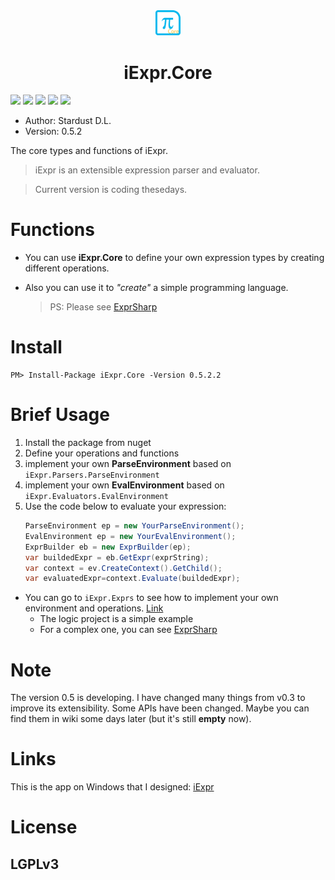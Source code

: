 <div align="center">
    <img src="./resources/images/core.png" width = "8%"/>
    <h1>iExpr.Core</h1>
</div>

![](https://img.shields.io/badge/framework-.netstandard2.0-blue.svg)
![](https://img.shields.io/badge/build-passing-brightgreen.svg)
![](https://img.shields.io/badge/alpha-v0.5.2.7-blue.svg)
[![](https://img.shields.io/badge/nuget-v0.5.2.2-brightgreen.svg)](https://www.nuget.org/packages/iExpr.Core/0.5.2.2)
![](http://progressed.io/bar/80?title=done)

+ Author: Stardust D.L.
+ Version: 0.5.2

The core types and functions of iExpr. 
> iExpr is an extensible expression parser and evaluator.

> Current version is coding thesedays.

# Functions

+ You can use **iExpr.Core** to define your own expression types by creating different operations.  
+ Also you can use it to *"create"* a simple programming language. 

    > PS: Please see [ExprSharp](https://github.com/ExprSharp)

# Install

```
PM> Install-Package iExpr.Core -Version 0.5.2.2
```

# Brief Usage

1. Install the package from nuget
2. Define your operations and functions
3. implement your own **ParseEnvironment** based on `iExpr.Parsers.ParseEnvironment`
3. implement your own **EvalEnvironment** based on `iExpr.Evaluators.EvalEnvironment`
4. Use the code below to evaluate your expression:
    ```cs
    ParseEnvironment ep = new YourParseEnvironment();
    EvalEnvironment ep = new YourEvalEnvironment();
    ExprBuilder eb = new ExprBuilder(ep);
    var buildedExpr = eb.GetExpr(exprString);
    var context = ev.CreateContext().GetChild();
    var evaluatedExpr=context.Evaluate(buildedExpr);
    ```
+ You can go to `iExpr.Exprs` to see how to implement your own environment and operations. [Link](https://github.com/iExpr/iExpr.Exprs)
    + The logic project is a simple example
    + For a complex one, you can see [ExprSharp](https://github.com/ExprSharp)

# Note

The version 0.5 is developing. I have changed many things from v0.3 to improve its extensibility. 
Some APIs have been changed. Maybe you can find them in wiki some days later (but it's still **empty** now).

# Links

This is the app on Windows that I designed:
[iExpr](https://stardustdl.github.io/Blog/2017/12/22/%E8%A1%A8%E8%BE%BE%E5%BC%8F%E8%AE%A1%E7%AE%97%E5%99%A8-iExpr/)

# License

## LGPLv3